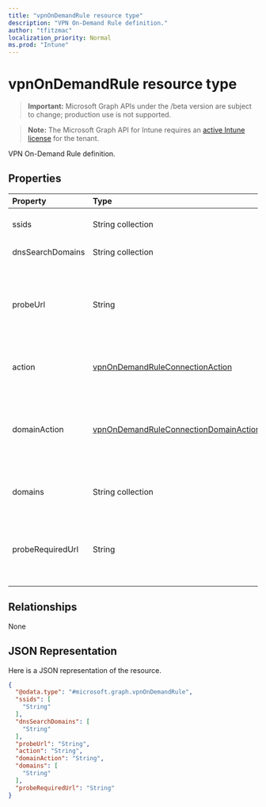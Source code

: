 ```yaml
---
title: "vpnOnDemandRule resource type"
description: "VPN On-Demand Rule definition."
author: "tfitzmac"
localization_priority: Normal
ms.prod: "Intune"
---
```


# vpnOnDemandRule resource type

> **Important:** Microsoft Graph APIs under the /beta version are subject to change; production use is not supported.

> **Note:** The Microsoft Graph API for Intune requires an [active Intune license](https://go.microsoft.com/fwlink/?linkid=839381) for the tenant.

VPN On-Demand Rule definition.

## Properties
|Property|Type|Description|
|:---|:---|:---|
|ssids|String collection|Network Service Set Identifiers (SSIDs).|
|dnsSearchDomains|String collection|DNS Search Domains.|
|probeUrl|String|A URL to probe. If this URL is successfully fetched (returning a 200 HTTP status code) without redirection, this rule matches.|
|action|[vpnOnDemandRuleConnectionAction](../resources/intune-deviceconfig-vpnondemandruleconnectionaction.md)|Action. Possible values are: `connect`, `evaluateConnection`, `ignore`, `disconnect`.|
|domainAction|[vpnOnDemandRuleConnectionDomainAction](../resources/intune-deviceconfig-vpnondemandruleconnectiondomainaction.md)|Domain Action (Only applicable when Action is evaluate connection). Possible values are: `connectIfNeeded`, `neverConnect`.|
|domains|String collection|Domains (Only applicable when Action is evaluate connection).|
|probeRequiredUrl|String|Probe Required Url (Only applicable when Action is evaluate connection and DomainAction is connect if needed).|

## Relationships
None

## JSON Representation
Here is a JSON representation of the resource.
<!-- {
  "blockType": "resource",
  "@odata.type": "microsoft.graph.vpnOnDemandRule"
}
-->
``` json
{
  "@odata.type": "#microsoft.graph.vpnOnDemandRule",
  "ssids": [
    "String"
  ],
  "dnsSearchDomains": [
    "String"
  ],
  "probeUrl": "String",
  "action": "String",
  "domainAction": "String",
  "domains": [
    "String"
  ],
  "probeRequiredUrl": "String"
}
```




